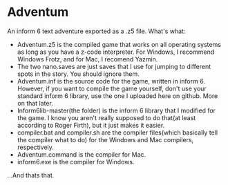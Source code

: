 # Adventum
An inform 6 text adventure exported as a .z5 file.
What's what:
- Adventum.z5 is the compiled game that works on all operating systems as long as you have a z-code interpreter. For Windows, I recommend Windows Frotz, and for Mac, I recomend Yazmin.
- The two nano.saves are just saves that I use for jumping to different spots in the story. You should ignore them.
- Adventum.inf is the source code for the game, written in inform 6. However, if you want to compile the game yourself, don't use your standard inform 6 library, use the one I uploaded here on github. More on that later.
- Inform6lib-master(the folder) is the inform 6 library that I modified for the game. I know you aren't really supposed to do that(at least according to Roger Firth), but it just makes it easier.
- compiler.bat and compiler.sh are the compiler files(which basically tell the compiler what to do) for the Windows and Mac compilers, respectively.
- Adventum.command is the compiler for Mac.
- inform6.exe is the compiler for Windows.

...And thats that.

